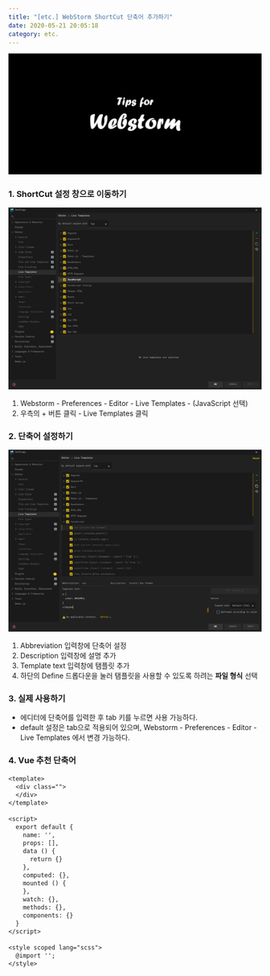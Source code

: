 ```yaml
---
title: "[etc.] WebStorm ShortCut 단축어 추가하기"
date: 2020-05-21 20:05:18
category: etc.
---
```


![](images/webstorm.png)

### 1. ShortCut 설정 창으로 이동하기
![](images/1.png)
1. Webstorm - Preferences - Editor - Live Templates - (JavaScript 선택)
2. 우측의 + 버튼 클릭 - Live Templates 클릭

### 2. 단축어 설정하기
![](images/2.png)

1. Abbreviation 입력창에 단축어 설정
2. Description 입력창에 설명 추가
3. Template text 입력창에 탬플릿 추가
4. 하단의 Define 드롭다운을 눌러 탬플릿을 사용할 수 있도록 하려는 **파일 형식** 선택

### 3. 실제 사용하기
- 에디터에 단축어를 입력한 후 tab 키를 누르면 사용 가능하다.
- default 설정은 tab으로 적용되어 있으며, Webstorm - Preferences - Editor - Live Templates 에서 변경 가능하다.

### 4. Vue 추천 단축어
```vue
<template>
  <div class="">
  </div>
</template>

<script>
  export default {
    name: '',
    props: [],
    data () {
      return {}
    },
    computed: {},
    mounted () {
    },
    watch: {},
    methods: {},
    components: {}
  }
</script>

<style scoped lang="scss">
  @import '';
</style>
```